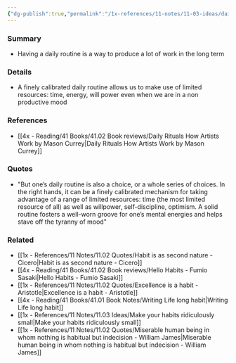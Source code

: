 ```yaml
---
{"dg-publish":true,"permalink":"/1x-references/11-notes/11-03-ideas/daily-routine-is-a-mechanism-for-productivity/","title":"Daily routine is a mechanism for productivity","created":"2023-04-27T18:01:24.000+03:00","updated":"2024-02-14T20:18:34.086+03:00"}
---
```



### Summary
- Having a daily routine is a way to produce a lot of work in the long term

### Details
- A finely calibrated daily routine allows us to make use of limited resources: time, energy, will power even when we are in a non productive mood

### References
- [[4x - Reading/41 Books/41.02 Book reviews/Daily Rituals How Artists Work by Mason Currey\|Daily Rituals How Artists Work by Mason Currey]]

### Quotes
- "But one’s daily routine is also a choice, or a whole series of choices. In the right hands, it can be a finely calibrated mechanism for taking advantage of a range of limited resources: time (the most limited resource of all) as well as willpower, self-discipline, optimism. A solid routine fosters a well-worn groove for one’s mental energies and helps stave off the tyranny of mood"

### Related
- [[1x - References/11 Notes/11.02 Quotes/Habit is as second nature - Cicero\|Habit is as second nature - Cicero]]
- [[4x - Reading/41 Books/41.02 Book reviews/Hello Habits - Fumio Sasaki\|Hello Habits - Fumio Sasaki]]
- [[1x - References/11 Notes/11.02 Quotes/Excellence is a habit - Aristotle\|Excellence is a habit - Aristotle]]
- [[4x - Reading/41 Books/41.01 Book Notes/Writing Life long habit\|Writing Life long habit]]
- [[1x - References/11 Notes/11.03 Ideas/Make your habits ridiculously small\|Make your habits ridiculously small]]
- [[1x - References/11 Notes/11.02 Quotes/Miserable human being in whom nothing is habitual but indecision - William James\|Miserable human being in whom nothing is habitual but indecision - William James]]